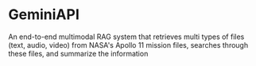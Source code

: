 # GeminiAPI
An end-to-end multimodal RAG system that retrieves multi types of files (text, audio, video) from NASA's Apollo 11 mission files, searches through these files, and summarize the information
